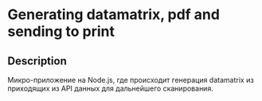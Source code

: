 # Generating datamatrix, pdf and sending to print



## Description
Микро-приложение на Node.js, где происходит генерация datamatrix из приходящих из API данных для дальнейшего сканирования.

